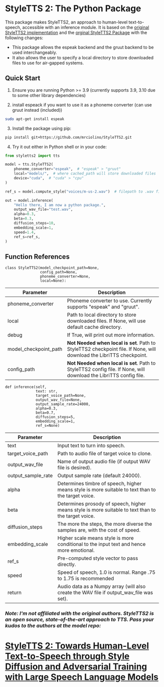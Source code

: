 # StyleTTS 2: The Python Package

This package makes StyleTTS2, an approach to human-level text-to-speech, accessible with an inference module. It is based on the [original StyleTTS2 implementation](https://github.com/yl4579/StyleTTS2) and the [orginal StyleTTS2 Package](https://github.com/sidharthrajaram/StyleTTS2) with the following changes:

* This package allows the espeak backend and the gruut backend to be used interchangeably. 
* It also allows the user to specify a local directory to store downloaded files to use for air-gapped systems.

## Quick Start
1. Ensure you are running Python >= 3.9 (currently supports 3.9, 3.10 due to some other library dependencies)

2. install espeack if you want to use it as a phoneme converter (can use gruut instead (included)) 
```bash
sudo apt-get install espeak
```

3. Install the package using pip:
```bash
pip install git+https://github.com/mrciolino/StyleTTS2.git
```

4. Try it out either in Python shell or in your code: 
```python
from styletts2 import tts

model = tts.StyleTTS2(
    phoneme_converter="espeak",  # "espeak" > "gruut"
    local="models/",  # where cached_path will store downloaded files
    device="cuda",  # "cuda" > "cpu"
)

ref_s = model.compute_style("voices/m-us-2.wav")  # filepath to .wav file

out = model.inference(
    "Hello there, I am now a python package.",
    output_wav_file="test.wav",
    alpha=0.3,
    beta=0.3,
    diffusion_steps=10,
    embedding_scale=1,
    speed=1.4,
    ref_s=ref_s,
)
```

## Function References

```
class StyleTTS2(model_checkpoint_path=None, 
                config_path=None, 
                phoneme_converter=None,     
                local=None):
```    

| Parameter           | Description                                                            |
|----------------------|------------------------------------------------------------------------|
| phoneme_converter    | Phoneme converter to use. Currently supports "espeak" and "gruut".     |
| local                | Path to local directory to store downloaded files. If None, will use default cache directory. |
| debug                | If True, will print out more information.                              |
| model_checkpoint_path | **Not Needed when local is set**. Path to StyleTTS2 checkpoint file. If None, will download the LibriTTS checkpoint. |
| config_path          | **Not Needed when local is set**. Path to StyleTTS2 config file. If None, will download the LibriTTS config file. |

```
def inference(self,
              text: str,
              target_voice_path=None,
              output_wav_file=None,
              output_sample_rate=24000,
              alpha=0.3,
              beta=0.7,
              diffusion_steps=5,
              embedding_scale=1,
              ref_s=None)
```
| Parameter           | Description                                                            |
|----------------------|------------------------------------------------------------------------|
| text                 | Input text to turn into speech.                                        |
| target_voice_path   | Path to audio file of target voice to clone.                           |
| output_wav_file     | Name of output audio file (if output WAV file is desired).             |
| output_sample_rate  | Output sample rate (default 24000).                                    |
| alpha               | Determines timbre of speech, higher means style is more suitable to text than to the target voice. |
| beta                | Determines prosody of speech, higher means style is more suitable to text than to the target voice. |
| diffusion_steps     | The more the steps, the more diverse the samples are, with the cost of speed. |
| embedding_scale     | Higher scale means style is more conditional to the input text and hence more emotional. |
| ref_s              | Pre-computed style vector to pass directly.                             |
| speed               | Speed of speech, 1.0 is normal. Range .75 to 1.75 is recommended               |
| return              | Audio data as a Numpy array (will also create the WAV file if output_wav_file was set). |


### *Note: I'm not affiliated with the original authors. StyleTTS2 is an open source, state-of-the-art approach to TTS. Pass your kudos to the authors at the model repo:*

# [StyleTTS 2: Towards Human-Level Text-to-Speech through Style Diffusion and Adversarial Training with Large Speech Language Models](https://github.com/yl4579/StyleTTS2)